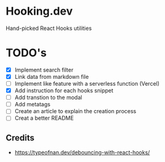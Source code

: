 # Hooking.dev

Hand-picked React Hooks utilities

# TODO's

- [x] Implement search filter
- [x] Link data from markdown file
- [ ] Implement like feature with a serverless function (Vercel)
- [x] Add instruction for each hooks snippet
- [ ] Add transtion to the modal
- [ ] Add metatags
- [ ] Create an article to explain the creation process
- [ ] Creat a better README

## Credits

- https://typeofnan.dev/debouncing-with-react-hooks/
